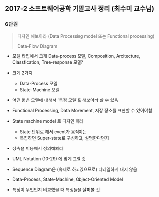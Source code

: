 ## 2017-2 소프트웨어공학 기말고사 정리 (최수미 교수님)

### 6단원

> 디자인 해보아라 (Data Processing model 또는 Functional processing)
>
> Data-Flow Diagram

- 모델 타입에서 크게 Data-process 모델, Composition, Arcitecture, Classfication, Tree-response 모델?
- 크게 2가지
  - Data-Process 모델
  - State-Machine 모델
- 어떤 짧은 모델에 대해서 '특정 모델'로 해보아라 할 수 있음
- Functional Processing, Data Movement, 저장 장소를 표현할 수 있어야함



- State machine model 로 디자인 하라
  - State 단위로 해서 event가 움직이는
  - 복잡하면 Super-state로 구성하고, 설명한다던지



- 상속을 이용해서 정의해봐라
- UML Notation (10-29) 에 맞게 그릴 것
- Sequence Diagram은 (숙제로 하고있으므로) 디테일하게 내지 않음



- Data-Process, State-Machine, Object-Oriented Model
- 특징이 무엇인지 비교했을 때 특징들을 살펴볼 것